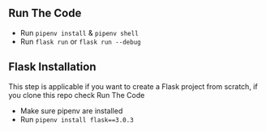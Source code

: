 
## Run The Code
- Run `pipenv install` & `pipenv shell`
- Run `flask run` or `flask run --debug`


## Flask Installation
This step is applicable if you want to create a Flask project from scratch, if you clone this repo check Run The Code
- Make sure pipenv are installed
- Run `pipenv install flask==3.0.3`